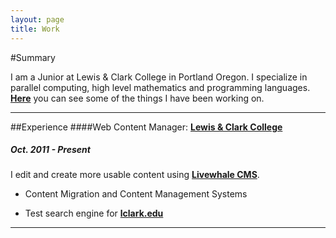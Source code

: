 ```yaml
---
layout: page
title: Work
---
```

#Summary

I am a Junior at Lewis & Clark College in Portland Oregon. I specialize in parallel computing, high level mathematics and programming languages. [**Here**](/projects) you can see some of the things I have been working on.

---
##Experience
####Web Content Manager: [**Lewis & Clark College**](http://lclark.edu)
##### Oct. 2011 - Present
I edit and create more usable content using [**Livewhale CMS**](http://livewhale.com/).

* Content Migration and Content Management Systems

* Test search engine for [**lclark.edu**](http://search.apps.lclark.edu)
---



